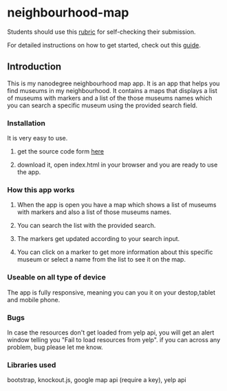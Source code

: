 # neighbourhood-map

Students should use this [rubric](https://www.udacity.com/course/viewer/#!/c-nd001/l-2696458597/m-2687128535) for self-checking their submission.

For detailed instructions on how to get started, check out this [guide](https://docs.google.com/document/d/1v01aScPjSWCCWQLIpFqvg3-vXLH2e8_SZQKC8jNO0Dc/pub?embedded=true).

## Introduction

This is my nanodegree neighbourhood map app. It is an app that helps you find museums in my neighbourhood. It contains a maps that displays a list of museums with markers and
a list of the those museums names which you can search a specific museum using the provided search field. 

### Installation

 It is very easy to use.
 
1. get the source code form [here](https://github.com/pettibetty/neighbourhood-map)

2. download it, open index.html in your browser and you are ready to use the app.

### How this app works

1. When the app is open you have a map which shows a list of museums with markers and also a list of those museums names.

2. You can search the list with the provided search.
3. The markers get updated according to your search input. 
4. You can click on a marker to get more information about this specific museum or select a name from the list to see it on the map. 

### Useable on all type of device

The app is fully responsive, meaning you can you it on your destop,tablet and mobile phone.

### Bugs
 In case the resources don't get loaded from yelp api, you will get an alert window telling you "Fail to load resources from yelp".
 if you can across any problem, bug please let me know.


 ### Libraries used

 bootstrap, knockout.js, google map api (require a key), yelp api
